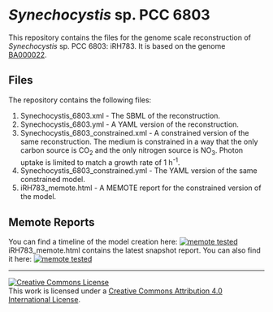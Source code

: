

# _Synechocystis_ sp. PCC 6803

This repository contains the files for the genome scale reconstruction of _Synechocystis_ sp. PCC 6803: iRH783. It is based on the genome [BA000022](https://www.ncbi.nlm.nih.gov/nuccore/BA000022).

## Files

The repository contains the following files:
1. Synechocystis_6803.xml - The SBML of the reconstruction.
2. Synechocystis_6803.yml - A YAML version of the reconstruction.
3. Synechocystis\_6803_constrained.xml - A constrained version of the same reconstruction. The medium is constrained in a way that the only carbon source is CO<sub>2</sub> and the only nitrogen source is NO<sub>3</sub>. Photon uptake is limited to match a growth rate of 1 h<sup>-1</sup>.
4. Synechocystis\_6803_constrained.yml - The YAML version of the same constrained model.
5. iRH783_memote.html - A MEMOTE report for the constrained version of the model.

## Memote Reports

You can find a timeline of the model creation here: [![memote tested](https://img.shields.io/badge/memote-tested-blue.svg?style=plastic)](https://krotlkpt.github.io/syn6803)
iRH783_memote.html contains the latest snapshot report. You can also find it here: [![memote tested](https://img.shields.io/badge/memote-tested-green.svg?style=plastic)](https://krotlkpt.github.io/syn6803/snapshot/report.html)

---

<a rel="license" href="http://creativecommons.org/licenses/by/4.0/"><img alt="Creative Commons License" style="border-width:0" src="https://i.creativecommons.org/l/by/4.0/88x31.png" /></a><br />This work is licensed under a <a rel="license" href="http://creativecommons.org/licenses/by/4.0/">Creative Commons Attribution 4.0 International License</a>.
